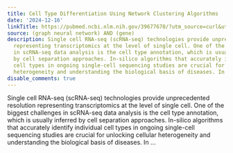 ```yaml
---
title: Cell Type Differentiation Using Network Clustering Algorithms
date: '2024-12-16'
linkTitle: https://pubmed.ncbi.nlm.nih.gov/39677670/?utm_source=curl&utm_medium=rss&utm_campaign=pubmed-2&utm_content=1x5bM_TNL8gjogAcnslpo2s2PbDe-61JVM2h9yowOYSiZ7Dkrt&fc=20220919211934&ff=20241217170857&v=2.18.0.post9+e462414
source: (graph neural network) AND (gene)
description: Single cell RNA-seq (scRNA-seq) technologies provide unprecedented resolution
  representing transcriptomics at the level of single cell. One of the biggest challenges
  in scRNA-seq data analysis is the cell type annotation, which is usually inferred
  by cell separation approaches. In-silico algorithms that accurately identify individual
  cell types in ongoing single-cell sequencing studies are crucial for unlocking cellular
  heterogeneity and understanding the biological basis of diseases. In ...
disable_comments: true
---
```

Single cell RNA-seq (scRNA-seq) technologies provide unprecedented resolution representing transcriptomics at the level of single cell. One of the biggest challenges in scRNA-seq data analysis is the cell type annotation, which is usually inferred by cell separation approaches. In-silico algorithms that accurately identify individual cell types in ongoing single-cell sequencing studies are crucial for unlocking cellular heterogeneity and understanding the biological basis of diseases. In ...